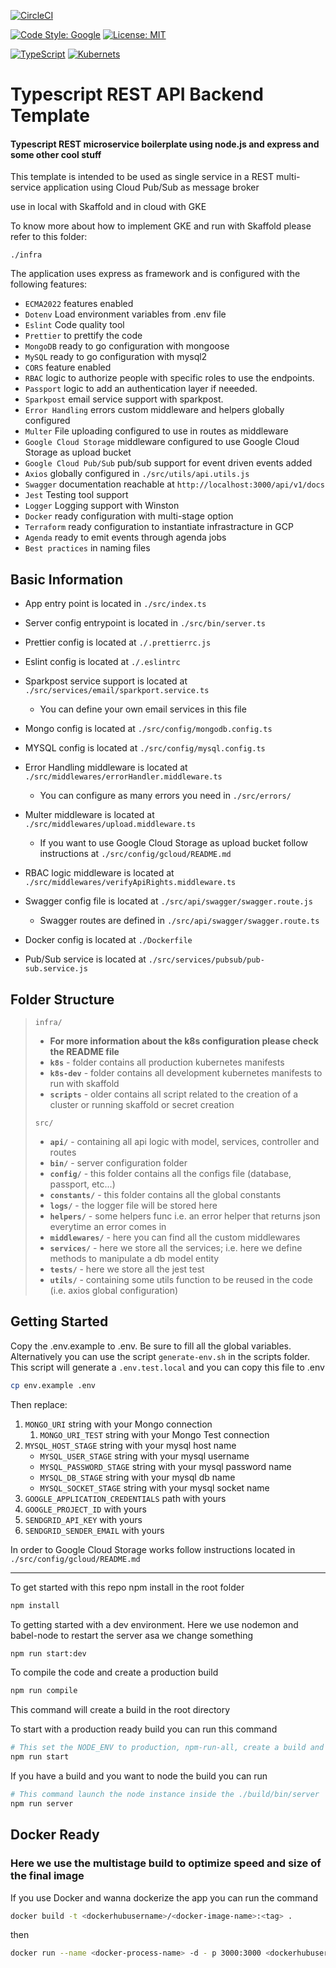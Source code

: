 [![CircleCI](https://dl.circleci.com/status-badge/img/gh/giuseppealbrizio/typescript-rest-api-backend/tree/main.svg?style=svg&circle-token=a73f0879b6f17258a912820c3082a572d49d4ff6)](https://dl.circleci.com/status-badge/redirect/gh/giuseppealbrizio/typescript-rest-api-backend/tree/main)

[![Code Style: Google](https://img.shields.io/badge/code%20style-google-blueviolet.svg)](https://github.com/google/gts)
[![License: MIT](https://img.shields.io/badge/License-MIT-yellow.svg)](https://opensource.org/licenses/MIT)

[![TypeScript](https://img.shields.io/badge/TypeScript-007ACC?style=for-the-badge&logo=typescript&logoColor=white)](https://github.com/Envoy-VC/awesome-badges)
[![Kubernets](https://img.shields.io/badge/kubernetes-%23326ce5.svg?style=for-the-badge&logo=kubernetes&logoColor=white)](https://github.com/Envoy-VC/awesome-badges)

# Typescript REST API Backend Template

#### Typescript REST microservice boilerplate using node.js and express and some other cool stuff

This template is intended to be used as single service in a REST multi-service application using Cloud Pub/Sub as
message broker

use in local with Skaffold and in cloud with GKE

To know more about how to implement GKE and run with Skaffold please refer to this folder:

`./infra`

The application uses express as framework and is configured with the following features:

- `ECMA2022` features enabled
- `Dotenv` Load environment variables from .env file
- `Eslint` Code quality tool
- `Prettier` to prettify the code
- `MongoDB` ready to go configuration with mongoose
- `MySQL` ready to go configuration with mysql2
- `CORS` feature enabled
- `RBAC` logic to authorize people with specific roles to use the endpoints.
- `Passport` logic to add an authentication layer if neeeded.
- `Sparkpost` email service support with sparkpost.
- `Error Handling` errors custom middleware and helpers globally configured
- `Multer` File uploading configured to use in routes as middleware
- `Google Cloud Storage` middleware configured to use Google Cloud Storage as upload bucket
- `Google Cloud Pub/Sub` pub/sub support for event driven events added
- `Axios` globally configured in `./src/utils/api.utils.js`
- `Swagger` documentation reachable at `http://localhost:3000/api/v1/docs`
- `Jest` Testing tool support
- `Logger` Logging support with Winston
- `Docker` ready configuration with multi-stage option
- `Terraform` ready configuration to instantiate infrastracture in GCP
- `Agenda` ready to emit events through agenda jobs
- `Best practices` in naming files

## Basic Information

- App entry point is located in `./src/index.ts`

- Server config entrypoint is located in `./src/bin/server.ts`

- Prettier config is located at `./.prettierrc.js`

- Eslint config is located at `./.eslintrc`

- Sparkpost service support is located at `./src/services/email/sparkport.service.ts`

  - You can define your own email services in this file

- Mongo config is located at `./src/config/mongodb.config.ts`

- MYSQL config is located at `./src/config/mysql.config.ts`

- Error Handling middleware is located at `./src/middlewares/errorHandler.middleware.ts`

  - You can configure as many errors you need in `./src/errors/`

- Multer middleware is located at `./src/middlewares/upload.middleware.ts`

  - If you want to use Google Cloud Storage as upload bucket follow instructions at `./src/config/gcloud/README.md`

- RBAC logic middleware is located at `./src/middlewares/verifyApiRights.middleware.ts`

- Swagger config file is located at `./src/api/swagger/swagger.route.js`

  - Swagger routes are defined in `./src/api/swagger/swagger.route.ts`

- Docker config is located at `./Dockerfile`

- Pub/Sub service is located at `./src/services/pubsub/pub-sub.service.js`

## Folder Structure

> `infra/`
>
> - **For more information about the k8s configuration please check the README file**
> - **`k8s`** - folder contains all production kubernetes manifests
> - **`k8s-dev`** - folder contains all development kubernetes manifests to run with skaffold
> - **`scripts`** - older contains all script related to the creation of a cluster or running skaffold or secret
>   creation
>
> `src/`
>
> - **`api/`** - containing all api logic with model, services, controller and routes
> - **`bin/`** - server configuration folder
> - **`config/`** - this folder contains all the configs file (database, passport, etc...)
> - **`constants/`** - this folder contains all the global constants
> - **`logs/`** - the logger file will be stored here
> - **`helpers/`** - some helpers func i.e. an error helper that returns json everytime an error comes in
> - **`middlewares/`** - here you can find all the custom middlewares
> - **`services/`** - here we store all the services; i.e. here we define methods to manipulate a db model entity
> - **`tests/`** - here we store all the jest test
> - **`utils/`** - containing some utils function to be reused in the code (i.e. axios global configuration)

## Getting Started

Copy the .env.example to .env. Be sure to fill all the global variables. Alternatively you can use the script `generate-env.sh` in the scripts folder. This script will generate a `.env.test.local` and you can copy this file to .env

```bash
cp env.example .env
```

Then replace:

1. `MONGO_URI` string with your Mongo connection
   1. `MONGO_URI_TEST` string with your Mongo Test connection
2. `MYSQL_HOST_STAGE` string with your mysql host name
   - `MYSQL_USER_STAGE` string with your mysql username
   - `MYSQL_PASSWORD_STAGE` string with your mysql password name
   - `MYSQL_DB_STAGE` string with your mysql db name
   - `MYSQL_SOCKET_STAGE` string with your mysql socket name
3. `GOOGLE_APPLICATION_CREDENTIALS` path with yours
4. `GOOGLE_PROJECT_ID` with yours
5. `SENDGRID_API_KEY` with yours
6. `SENDGRID_SENDER_EMAIL` with yours

In order to Google Cloud Storage works follow instructions located in `./src/config/gcloud/README.md`

---

To get started with this repo npm install in the root folder

```bash
npm install
```

To getting started with a dev environment. Here we use nodemon and babel-node to restart the server asa we change
something

```bash
npm run start:dev
```

To compile the code and create a production build

```bash
npm run compile
```

This command will create a build in the root directory

To start with a production ready build you can run this command

```bash
# This set the NODE_ENV to production, npm-run-all, create a build and run the server command
npm run start
```

If you have a build and you want to node the build you can run

```bash
# This command launch the node instance inside the ./build/bin/server
npm run server
```

## Docker Ready

### Here we use the multistage build to optimize speed and size of the final image

If you use Docker and wanna dockerize the app you can run the command

```bash
docker build -t <dockerhubusername>/<docker-image-name>:<tag> .
```

then

```bash
docker run --name <docker-process-name> -d - p 3000:3000 <dockerhubusername>/<docker-image-name>:<tag>
```
